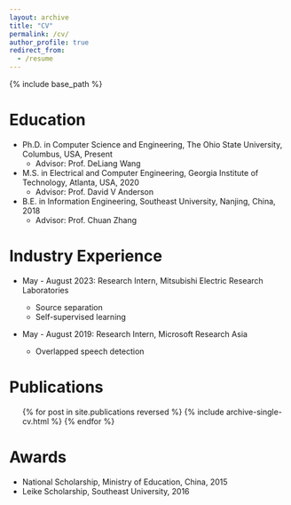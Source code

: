 ```yaml
---
layout: archive
title: "CV"
permalink: /cv/
author_profile: true
redirect_from:
  - /resume
---
```


{% include base_path %}

Education
======
* Ph.D. in Computer Science and Engineering, The Ohio State University, Columbus, USA, Present
  * Advisor: Prof. DeLiang Wang 
* M.S. in Electrical and Computer Engineering, Georgia Institute of Technology, Atlanta, USA, 2020
  * Advisor: Prof. David V Anderson
* B.E. in Information Engineering, Southeast University, Nanjing, China, 2018
  * Advisor: Prof. Chuan Zhang

Industry Experience
======
* May - August 2023: Research Intern, Mitsubishi Electric Research Laboratories
  * Source separation
  * Self-supervised learning

* May - August 2019: Research Intern, Microsoft Research Asia
  * Overlapped speech detection

Publications
======
  <ul>{% for post in site.publications reversed %}
    {% include archive-single-cv.html %}
  {% endfor %}</ul>

Awards
======
* National Scholarship, Ministry of Education, China, 2015
* Leike Scholarship, Southeast University, 2016


<!-- * Fall 2015: Research Assistant
  * Github University
  * Duties included: Merging pull requests
  * Supervisor: Professor Hub
   -->
   
<!--  
Skills
======
* Skill 1
* Skill 2
  * Sub-skill 2.1
  * Sub-skill 2.2
  * Sub-skill 2.3
* Skill 3 -->


<!--   
Talks
======
  <ul>{% for post in site.talks %}
    {% include archive-single-talk-cv.html %}
  {% endfor %}</ul>
  
Teaching
======
  <ul>{% for post in site.teaching %}
    {% include archive-single-cv.html %}
  {% endfor %}</ul>
  
Service and leadership
======
* Currently signed in to 43 different slack teams
 -->
